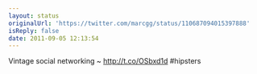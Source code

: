 ```yaml
---
layout: status
originalUrl: 'https://twitter.com/marcgg/status/110687094015397888'
isReply: false
date: 2011-09-05 12:13:54
---
```


Vintage social networking ~ http://t.co/OSbxd1d #hipsters
